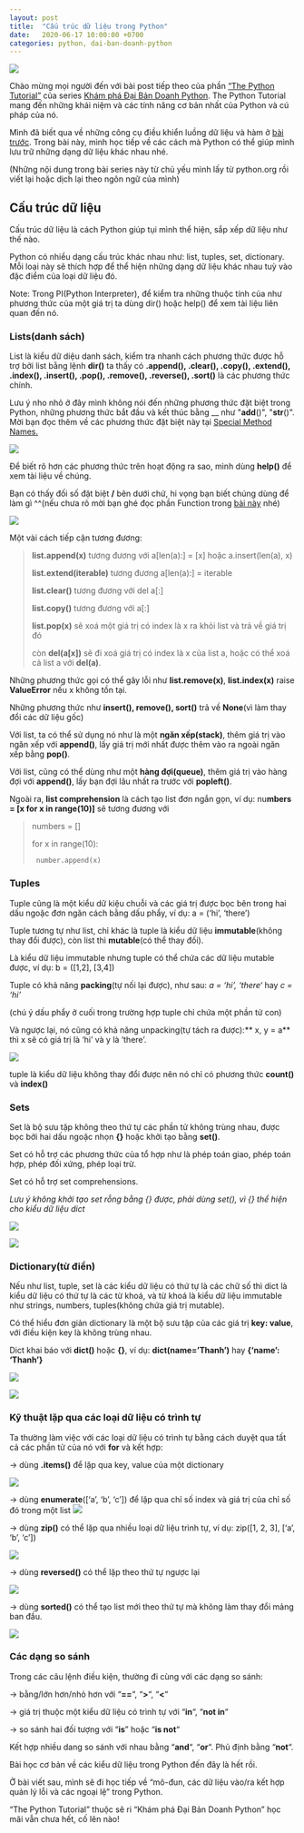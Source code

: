 ```yaml
---
layout: post
title:  "Cấu trúc dữ liệu​ trong Python"
date:   2020-06-17 10:00:00 +0700
categories: python, dai-ban-doanh-python
---
```

![](/assets/images/2020/06/2020-06-cau-truc-du-lieu-python-cover.webp)

Chào mừng mọi người đến với bài post tiếp theo của phần [“The Python Tutorial”](https://docs.python.org/3/tutorial/) của series [Khám phá Đại Bản Doanh Python](https://graphicdthanh.github.io/python/dai-ban-doanh-python/2020/07/dai-ban-doanh-python-series-overview.html). The Python Tutorial mang đến những khái niệm và các tính năng cơ bản nhất của Python và cú pháp của nó.

Mình đã biết qua về những công cụ điều khiển luồng dữ liệu và hàm ở [bài trước](https://graphicdthanh.github.io/python/dai-ban-doanh-python/2020/03/dieu-khien-luong-du-lieu-python.html). Trong bài này, mình học tiếp về các cách mà Python có thể giúp mình lưu trữ những dạng dữ liệu khác nhau nhé.

(Những nội dung trong bài series này từ chủ yếu mình lấy từ python.org rồi viết lại hoặc dịch lại theo ngôn ngữ của mình)

## Cấu trúc dữ liệu

Cấu trúc dữ liệu là cách Python giúp tụi mình thể hiện, sắp xếp dữ liệu như thế nào.

Python có nhiều dạng cấu trúc khác nhau như: list, tuples, set, dictionary. Mỗi loại này sẽ thích hợp để thể hiện những dạng dữ liệu khác nhau tuỳ vào đặc điểm của loại dữ liệu đó.

Note: Trong PI(Python Interpreter), để kiểm tra những thuộc tính của như phương thức của một giá trị ta dùng dir() hoặc help() để xem tài liệu liên quan đến nó.

### Lists(danh sách)

List là kiểu dữ diệu danh sách, kiểm tra nhanh cách phương thức được hỗ trợ bởi list bằng lệnh **dir()** ta thấy có **.append(), .clear(), .copy(), .extend(), .index(), .insert(), .pop(), .remove(), .reverse(), .sort()** là các phương thức chính.

Lưu ý nho nhỏ ở đây mình không nói đến những phương thức đặt biệt trong Python, những phương thức bắt đầu và kết thúc bằng __ như "__add__()", "__str__()". Mời bạn đọc thêm về các phương thức đặt biệt này tại [Special Method Names.](https://docs.python.org/3/reference/datamodel.html#special-method-names)

![](/assets/images/2020/06/2020-06-cau-truc-du-lieu-python-image-1-list.webp)

Để biết rõ hơn các phương thức trên hoạt động ra sao, mình dùng **help()** để xem tài liệu về chúng.

Bạn có thấy đối số đặt biệt **/** bên dưới chứ, hi vọng bạn biết chúng dùng để làm gì ^^(nếu chưa rõ mời bạn ghé đọc phần Function trong [bài này](https://graphicdthanh.github.io/python/dai-ban-doanh-python/2020/03/dieu-khien-luong-du-lieu-python.html) nhé)

![](/assets/images/2020/06/2020-06-cau-truc-du-lieu-python-image-2-list-2.webp)

Một vài cách tiếp cận tương đương:

> **list.append(x)** tương đương với a[len(a):] = [x] hoặc a.insert(len(a), x)
>
> **list.extend(iterable)** tương đương a[len(a):] = iterable
>
> **list.clear()** tương đương với del a[:]
>
> **list.copy()** tương đương với a[:]
>
> **list.pop(x)** sẽ xoá một giá trị có index là x ra khỏi list và trả về giá trị đó
>
>còn **del(a[x])** sẽ đi xoá giá trị có index là x của list a, hoặc có thể xoá cả list a với **del(a)**.

Những phương thức gọi có thể gây lỗi như **list.remove(x)**, **list.index(x)** raise **ValueError** nếu x không tồn tại.

Những phương thức như **insert(), remove(), sort()** trả về **None**(vì làm thay đổi các dữ liệu gốc)

Với list, ta có thể sử dụng nó như là một **ngăn xếp(stack)**, thêm giá trị vào ngăn xếp với **append()**, lấy giá trị mới nhất được thêm vào ra ngoài ngăn xếp bằng **pop()**.

Với list, cũng có thể dùng như một **hàng đợi(queue)**, thêm giá trị vào hàng đợi với **append()**, lấy bạn đợi lâu nhất ra trước với **popleft()**.

Ngoài ra, **list comprehension** là cách tạo list đơn ngắn gọn, ví dụ: nu**mbers = [x for x in range(10)]** sẽ tương đương với

>
> numbers = []
>
> for x in range(10):
>
>      number.append(x)

### Tuples

Tuple cũng là một kiểu dữ kiệu chuỗi và các giá trị được bọc bên trong hai dấu ngoặc đơn ngăn cách bằng dấu phẩy, ví dụ: a = (‘hi’, ‘there’)

Tuple tương tự như list, chỉ khác là tuple là kiểu dữ liệu **immutable**(không thay đổi được), còn list thì **mutable**(có thể thay đối).

Là kiểu dữ liệu immutable nhưng tuple có thể chứa các dữ liệu mutable được, ví dụ: b = ([1,2], [3,4])

Tuple có khả năng **packing**(tự nối lại được), như sau: *a = ‘hi’, ‘there‘* hay *c = ‘hi’*

(chú ý dấu phẩy ở cuối trong trường hợp tuple chỉ chứa một phần tử con)

Và ngược lại, nó cũng có khả năng unpacking(tự tách ra được):** x, y = a** thì x sẽ có giá trị là ‘hi’ và y là ‘there’.

![](/assets/images/2020/06/2020-06-cau-truc-du-lieu-python-image-3-tuple.webp)

tuple là kiểu dữ liệu không thay đổi được nên nó chỉ có phương thức **count()** và **index()**

### Sets

Set là bộ sưu tập không theo thứ tự các phần tử không trùng nhau, được bọc bởi hai dấu ngoặc nhọn **{}** hoặc khởi tạo bằng **set()**.

Set có hỗ trợ các phương thức của tổ hợp như là phép toán giao, phép toán hợp, phép đối xứng, phép loại trừ.

Set có hỗ trợ set comprehensions.

*Lưu ý không khởi tạo set rỗng bằng {} được, phải dùng set(), vì {} thể hiện cho kiểu dữ liệu dict*

![](/assets/images/2020/06/2020-06-cau-truc-du-lieu-python-image-4-set-1.webp)

![](/assets/images/2020/06/2020-06-cau-truc-du-lieu-python-image-5-set-2.webp)

### Dictionary(từ điển)

Nếu như list, tuple, set là các kiểu dữ liệu có thứ tự là các chữ số thì dict là kiểu dữ liệu có thứ tự là các từ khoá, và từ khoá là kiểu dữ liệu immutable như strings, numbers, tuples(không chứa giá trị mutable).

Có thể hiểu đơn giản dictionary là một bộ sưu tập của các giá trị **key: value**, với điều kiện key là không trùng nhau.

Dict khai báo với **dict()** hoặc **{}**, ví dụ: **dict(name=’Thanh’)** hay **{‘name’: ‘Thanh’}**

![](/assets/images/2020/06/2020-06-cau-truc-du-lieu-python-image-6-dict-1.webp)

![](/assets/images/2020/06/2020-06-cau-truc-du-lieu-python-image-7-dict-2.webp)

### Kỹ thuật lặp qua các loại dữ liệu có trình tự

Ta thường làm việc với các loại dữ liệu có trình tự bằng cách duyệt qua tất cả các phần tử của nó với **for** và kết hợp:

→ dùng **.items()** để lặp qua key, value của một dictionary

![](/assets/images/2020/06/2020-06-cau-truc-du-lieu-python-image-8-loop-1.webp)

→ dùng **enumerate**([‘a’, ‘b’, ‘c’]) để lặp qua chỉ số index và giá trị của chỉ số đó trong một list
![](/assets/images/2020/06/2020-06-cau-truc-du-lieu-python-image-9-loop-2.webp)

→ dùng **zip()** có thể lặp qua nhiều loại dữ liệu trình tự, ví dụ: zip([1, 2, 3], [‘a’, ‘b’, ‘c’])

![](/assets/images/2020/06/2020-06-cau-truc-du-lieu-python-image-10-loop-3.webp)

→ dùng **reversed()** có thể lặp theo thứ tự ngược lại

![](/assets/images/2020/06/2020-06-cau-truc-du-lieu-python-image-11-loop-4.webp)

→ dùng **sorted()** có thể tạo list mới theo thứ tự mà không làm thay đổi mảng ban đầu.

![](/assets/images/2020/06/2020-06-cau-truc-du-lieu-python-image-12-loop-5.webp)

### Các dạng so sánh

Trong các câu lệnh điều kiện, thường đi cùng với các dạng so sánh:

→ bằng/lớn hơn/nhỏ hơn với “**==**“,  “**>**“, “**<**“

→ giá trị thuộc một kiểu dữ liệu có trình tự với “**in**“, “**not in**“

→ so sánh hai đối tượng với “**is**” hoặc “**is not**“

Kết hợp nhiều dang so sánh với nhau bằng “**and**“, “**or**“. Phủ định bằng “**not**“.



Bài học cơ bản về các kiểu dữ liệu trong Python đến đây là hết rồi.

Ở bài viết sau, mình sẽ đi học tiếp về “mô-đun, các dữ liệu vào/ra kết hợp quản lý lỗi và các ngoại lệ” trong Python.

“The Python Tutorial” thuộc sê ri “Khám phá Đại Bản Doanh Python” học mãi vẫn chưa hết, cố lên nào!